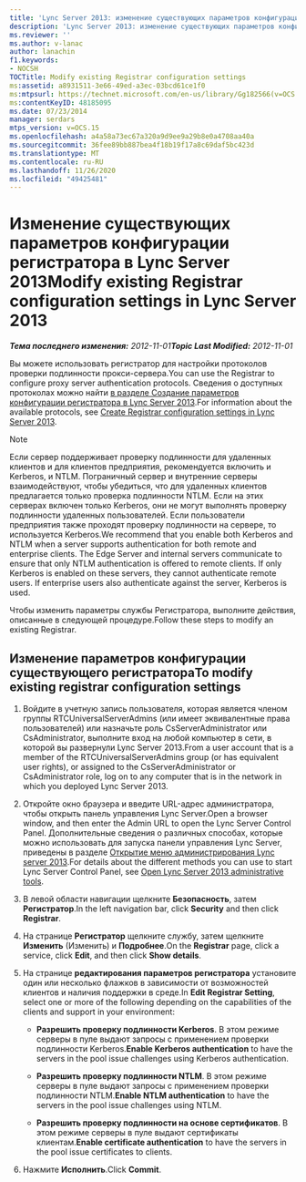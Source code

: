 ```yaml
---
title: 'Lync Server 2013: изменение существующих параметров конфигурации регистратора'
description: 'Lync Server 2013: изменение существующих параметров конфигурации регистратора.'
ms.reviewer: ''
ms.author: v-lanac
author: lanachin
f1.keywords:
- NOCSH
TOCTitle: Modify existing Registrar configuration settings
ms:assetid: a8931511-3e66-49ed-a3ec-03bcd61ce1f0
ms:mtpsurl: https://technet.microsoft.com/en-us/library/Gg182566(v=OCS.15)
ms:contentKeyID: 48185095
ms.date: 07/23/2014
manager: serdars
mtps_version: v=OCS.15
ms.openlocfilehash: a4a58a73ec67a320a9d9ee9a29b8e0a4708aa40a
ms.sourcegitcommit: 36fee89bb887bea4f18b19f17a8c69daf5bc423d
ms.translationtype: MT
ms.contentlocale: ru-RU
ms.lasthandoff: 11/26/2020
ms.locfileid: "49425481"
---
```

# <a name="modify-existing-registrar-configuration-settings-in-lync-server-2013"></a><span data-ttu-id="2b997-103">Изменение существующих параметров конфигурации регистратора в Lync Server 2013</span><span class="sxs-lookup"><span data-stu-id="2b997-103">Modify existing Registrar configuration settings in Lync Server 2013</span></span>

<div data-xmlns="http://www.w3.org/1999/xhtml">

<div class="topic" data-xmlns="http://www.w3.org/1999/xhtml" data-msxsl="urn:schemas-microsoft-com:xslt" data-cs="https://msdn.microsoft.com/">

<div data-asp="https://msdn2.microsoft.com/asp">



</div>

<div id="mainSection">

<div id="mainBody"><span data-ttu-id="2b997-104">

<span> </span></span><span class="sxs-lookup"><span data-stu-id="2b997-104">

<span> </span></span></span>

<span data-ttu-id="2b997-105">_**Тема последнего изменения:** 2012-11-01_</span><span class="sxs-lookup"><span data-stu-id="2b997-105">_**Topic Last Modified:** 2012-11-01_</span></span>

<span data-ttu-id="2b997-106">Вы можете использовать регистратор для настройки протоколов проверки подлинности прокси-сервера.</span><span class="sxs-lookup"><span data-stu-id="2b997-106">You can use the Registrar to configure proxy server authentication protocols.</span></span> <span data-ttu-id="2b997-107">Сведения о доступных протоколах можно найти [в разделе Создание параметров конфигурации регистратора в Lync Server 2013](lync-server-2013-create-registrar-configuration-settings.md).</span><span class="sxs-lookup"><span data-stu-id="2b997-107">For information about the available protocols, see [Create Registrar configuration settings in Lync Server 2013](lync-server-2013-create-registrar-configuration-settings.md).</span></span>

<div>


> [!NOTE]  
> <span data-ttu-id="2b997-p102">Если сервер поддерживает проверку подлинности для удаленных клиентов и для клиентов предприятия, рекомендуется включить и Kerberos, и NTLM. Пограничный сервер и внутренние серверы взаимодействуют, чтобы убедиться, что для удаленных клиентов предлагается только проверка подлинности NTLM. Если на этих серверах включен только Kerberos, они не могут выполнять проверку подлинности удаленных пользователей. Если пользователи предприятия также проходят проверку подлинности на сервере, то используется Kerberos.</span><span class="sxs-lookup"><span data-stu-id="2b997-p102">We recommend that you enable both Kerberos and NTLM when a server supports authentication for both remote and enterprise clients. The Edge Server and internal servers communicate to ensure that only NTLM authentication is offered to remote clients. If only Kerberos is enabled on these servers, they cannot authenticate remote users. If enterprise users also authenticate against the server, Kerberos is used.</span></span>



</div>

<span data-ttu-id="2b997-112">Чтобы изменить параметры службы Регистратора, выполните действия, описанные в следующей процедуре.</span><span class="sxs-lookup"><span data-stu-id="2b997-112">Follow these steps to modify an existing Registrar.</span></span>

<div>

## <a name="to-modify-existing-registrar-configuration-settings"></a><span data-ttu-id="2b997-113">Изменение параметров конфигурации существующего регистратора</span><span class="sxs-lookup"><span data-stu-id="2b997-113">To modify existing registrar configuration settings</span></span>

1.  <span data-ttu-id="2b997-114">Войдите в учетную запись пользователя, которая является членом группы RTCUniversalServerAdmins (или имеет эквивалентные права пользователей) или назначьте роль CsServerAdministrator или CsAdministrator, выполните вход на любой компьютер в сети, в которой вы развернули Lync Server 2013.</span><span class="sxs-lookup"><span data-stu-id="2b997-114">From a user account that is a member of the RTCUniversalServerAdmins group (or has equivalent user rights), or assigned to the CsServerAdministrator or CsAdministrator role, log on to any computer that is in the network in which you deployed Lync Server 2013.</span></span>

2.  <span data-ttu-id="2b997-115">Откройте окно браузера и введите URL-адрес администратора, чтобы открыть панель управления Lync Server.</span><span class="sxs-lookup"><span data-stu-id="2b997-115">Open a browser window, and then enter the Admin URL to open the Lync Server Control Panel.</span></span> <span data-ttu-id="2b997-116">Дополнительные сведения о различных способах, которые можно использовать для запуска панели управления Lync Server, приведены в разделе [Открытие меню администрирования Lync server 2013](lync-server-2013-open-lync-server-administrative-tools.md).</span><span class="sxs-lookup"><span data-stu-id="2b997-116">For details about the different methods you can use to start Lync Server Control Panel, see [Open Lync Server 2013 administrative tools](lync-server-2013-open-lync-server-administrative-tools.md).</span></span>

3.  <span data-ttu-id="2b997-117">В левой области навигации щелкните **Безопасность**, затем **Регистратор**.</span><span class="sxs-lookup"><span data-stu-id="2b997-117">In the left navigation bar, click **Security** and then click **Registrar**.</span></span>

4.  <span data-ttu-id="2b997-118">На странице **Регистратор** щелкните службу, затем щелкните **Изменить** (Изменить) и **Подробнее**.</span><span class="sxs-lookup"><span data-stu-id="2b997-118">On the **Registrar** page, click a service, click **Edit**, and then click **Show details**.</span></span>

5.  <span data-ttu-id="2b997-119">На странице **редактирования параметров регистратора** установите один или несколько флажков в зависимости от возможностей клиентов и наличия поддержки в среде.</span><span class="sxs-lookup"><span data-stu-id="2b997-119">In **Edit Registrar Setting**, select one or more of the following depending on the capabilities of the clients and support in your environment:</span></span>
    
      - <span data-ttu-id="2b997-120">**Разрешить проверку подлинности Kerberos**. В этом режиме серверы в пуле выдают запросы с применением проверки подлинности Kerberos.</span><span class="sxs-lookup"><span data-stu-id="2b997-120">**Enable Kerberos authentication** to have the servers in the pool issue challenges using Kerberos authentication.</span></span>
    
      - <span data-ttu-id="2b997-121">**Разрешить проверку подлинности NTLM**. В этом режиме серверы в пуле выдают запросы с применением проверки подлинности NTLM.</span><span class="sxs-lookup"><span data-stu-id="2b997-121">**Enable NTLM authentication** to have the servers in the pool issue challenges using NTLM.</span></span>
    
      - <span data-ttu-id="2b997-122">**Разрешить проверку подлинности на основе сертификатов**. В этом режиме серверы в пуле выдают сертификаты клиентам.</span><span class="sxs-lookup"><span data-stu-id="2b997-122">**Enable certificate authentication** to have the servers in the pool issue certificates to clients.</span></span>

6.  <span data-ttu-id="2b997-123">Нажмите **Исполнить**.</span><span class="sxs-lookup"><span data-stu-id="2b997-123">Click **Commit**.</span></span>

<span data-ttu-id="2b997-124"></div>

</div>

<span> </span>

</div>

</div>

</span><span class="sxs-lookup"><span data-stu-id="2b997-124"></div>

</div>

<span> </span>

</div>

</div>

</span></span></div>

